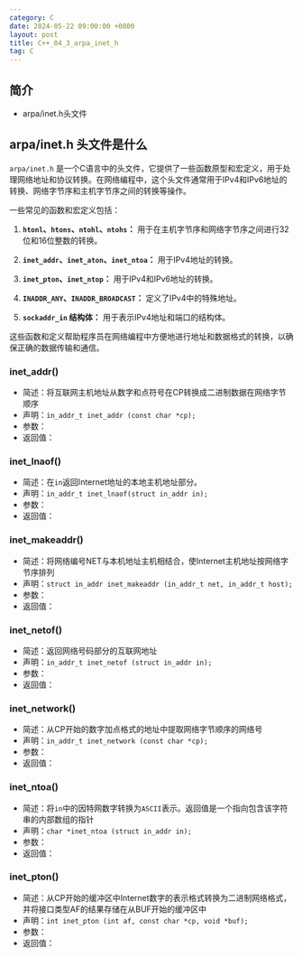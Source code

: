 ```yaml
---
category: C
date: 2024-05-22 09:00:00 +0800
layout: post
title: C++_04_3_arpa_inet_h
tag: C
---
```

## 简介

+ arpa/inet.h头文件

## arpa/inet.h 头文件是什么

`arpa/inet.h` 是一个C语言中的头文件，它提供了一些函数原型和宏定义，用于处理网络地址和协议转换。在网络编程中，这个头文件通常用于IPv4和IPv6地址的转换、网络字节序和主机字节序之间的转换等操作。

一些常见的函数和宏定义包括：

1. **`htonl`、`htons`、`ntohl`、`ntohs`：** 用于在主机字节序和网络字节序之间进行32位和16位整数的转换。

2. **`inet_addr`、`inet_aton`、`inet_ntoa`：** 用于IPv4地址的转换。

3. **`inet_pton`、`inet_ntop`：** 用于IPv4和IPv6地址的转换。

4. **`INADDR_ANY`、`INADDR_BROADCAST`：** 定义了IPv4中的特殊地址。

5. **`sockaddr_in` 结构体：** 用于表示IPv4地址和端口的结构体。

这些函数和定义帮助程序员在网络编程中方便地进行地址和数据格式的转换，以确保正确的数据传输和通信。

### inet_addr()

+ 简述：将互联网主机地址从数字和点符号在CP转换成二进制数据在网络字节顺序
+ 声明：`in_addr_t inet_addr (const char *cp);`
+ 参数：
+ 返回值：

### inet_lnaof()

+ 简述：在`in`返回Internet地址的本地主机地址部分。
+ 声明：`in_addr_t inet_lnaof(struct in_addr in);`
+ 参数：
+ 返回值：

### inet_makeaddr()

+ 简述：将网络编号NET与本机地址主机相结合，使Internet主机地址按网络字节序排列
+ 声明：`struct in_addr inet_makeaddr (in_addr_t net, in_addr_t host);`
+ 参数：
+ 返回值：

### inet_netof()

+ 简述：返回网络号码部分的互联网地址
+ 声明：`in_addr_t inet_netof (struct in_addr in);`
+ 参数：
+ 返回值：

### inet_network()

+ 简述：从CP开始的数字加点格式的地址中提取网络字节顺序的网络号
+ 声明：`in_addr_t inet_network (const char *cp);`
+ 参数：
+ 返回值：

### inet_ntoa()

+ 简述：将`in`中的因特网数字转换为`ASCII`表示。返回值是一个指向包含该字符串的内部数组的指针
+ 声明：`char *inet_ntoa (struct in_addr in);`
+ 参数：
+ 返回值：

### inet_pton()

+ 简述：从CP开始的缓冲区中Internet数字的表示格式转换为二进制网络格式，并将接口类型AF的结果存储在从BUF开始的缓冲区中
+ 声明：`int inet_pton (int af, const char *cp, void *buf);`
+ 参数：
+ 返回值：
